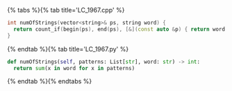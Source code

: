 {% tabs %}{% tab title='LC_1967.cpp' %}

```cpp
int numOfStrings(vector<string>& ps, string word) {
  return count_if(begin(ps), end(ps), [&](const auto &p) { return word.find(p) != string::npos; });
}
```

{% endtab %}{% tab title='LC_1967.py' %}

```py
def numOfStrings(self, patterns: List[str], word: str) -> int:
  return sum(x in word for x in patterns)
```

{% endtab %}{% endtabs %}
